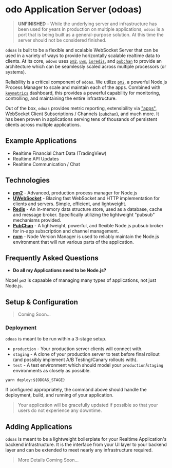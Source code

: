 # odo Application Server (odoas)

> **UNFINISHED** - While the underlying server and infrastructure has been used for years in production on multiple applications, `odoas` is a port that is being built as a general-purpose solution. At this time the server should not be considered finished.

`odoas` is built to be a flexible and scalable WebSocket Server that can be used in a variety of ways to provide horizontally scalable realtime data to clients. At its core, `odows` uses [`pm2`](http://pm2.keymetrics.io/), [`uws`](https://github.com/uNetworking/uWebSockets), [`ioredis`](https://github.com/luin/ioredis), and [`pubchan`](https://www.github.com/Dash-OS/pubchan) to provide an architecture which can be seamlessly scaled across multiple processors (or systems).

Reliability is a critical component of `odoas`. We utilize [`pm2`](http://pm2.keymetrics.io/), a powerful Node.js Process Manager to scale and maintain each of the apps. Combined with [`keymetrics`](https://keymetrics.io/) dashboard, this provides a powerful capability for monitoring, controlling, and maintaining the entire infrastructure.

Out of the box, `odoas` provides metric reporting, extensibility via ["apps"](./src/apps), WebSocket Client Subscriptions / Channels ([`pubchan`](https://www.github.com/Dash-OS/pubchan)), and much more. It has been proven in applications serving tens of thousands of persistent clients across multiple applications.

## Example Applications

- Realtime Financial Chart Data (TradingView)
- Realtime API Updates
- Realtime Communication / Chat

## Technologies

- **[pm2](http://pm2.keymetrics.io/)** - Advanced, production process manager for Node.js
- **[UWebSocket](https://github.com/uNetworking/uWebSockets)** - Blazing fast WebSocket and HTTP implementation for clients and servers. Simple, efficient, and lightweight.
- **[Redis](https://redis.io/)** - An in-memory data structure store, used as a database, cache and message broker. Specifically utilizing the lightweight "pubsub" mechanisms provided.
- **[PubChan](https://github.com/Dash-OS/pubchan)** - A lightweight, powerful, and flexible Node.js pubsub broker for in-app subscription and channel management.
- **[nvm](https://github.com/creationix/nvm)** - Node Version Manager is used to reliably maintain the Node.js environment that will run various parts of the application.

## Frequently Asked Questions

- **Do all my Applications need to be Node.js?**

Nope! `pm2` is capaable of managing many types of applications, not just Node.js.

## Setup & Configuration

> Coming Soon...

### Deployment

`odoas` is meant to be run within a 3-stage setup.

- `production` - Your production server clients will connect with.
- `staging` - A clone of your production server to test before final rollout (and possibly implement A/B Testing/Canary rollouts with).
- `test` - A test environment which should model your `production`/`staging` environments as closely as possible.

```
yarn deploy:${ODOAS_STAGE}
```

If configured appropriately, the command above should handle the deployment, build, and running of your application.

> Your application will be gracefully updated if possible so that your users do not experience any downtime.

## Adding Applications

`odoas` is meant to be a lightweight boilerplate for your Realtime Application's backend infrastructure. It is the interface from your UI layer to your backend layer and can be extended to meet nearly any infrastructure required.

> More Details Coming Soon...
